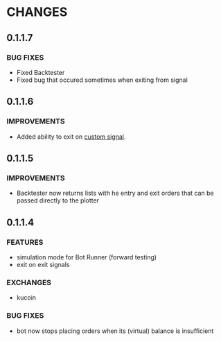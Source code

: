 # CHANGES

## 0.1.1.7

### BUG FIXES
 - Fixed Backtester
 - Fixed bug that occured sometimes when exiting from signal 

## 0.1.1.6

### IMPROVEMENTS
 - Added ability to exit on [custom signal](./examples/Bot_CustomEntryExitStrategy.py#128). 


## 0.1.1.5

### IMPROVEMENTS
 - Backtester now returns lists with he entry and exit orders that can be passed directly to the plotter 

## 0.1.1.4

### FEATURES
 - simulation mode for Bot Runner (forward testing)
 -  exit on exit signals

### EXCHANGES
 - kucoin

### BUG FIXES
 - bot now stops placing orders when its (virtual) balance is insufficient